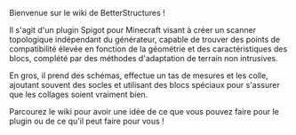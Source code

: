 Bienvenue sur le wiki de BetterStructures !

Il s'agit d'un plugin Spigot pour Minecraft visant à créer un scanner topologique indépendant du générateur, capable de trouver des points de compatibilité élevée en fonction de la géométrie et des caractéristiques des blocs, complété par des méthodes d'adaptation de terrain non intrusives.

En gros, il prend des schémas, effectue un tas de mesures et les colle, ajoutant souvent des socles et utilisant des blocs spéciaux pour s'assurer que les collages soient vraiment bien.

Parcourez le wiki pour avoir une idée de ce que vous pouvez faire pour le plugin ou de ce qu'il peut faire pour vous !
